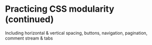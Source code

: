 Practicing CSS modularity (continued)
=========================

Including horizontal & vertical spacing, buttons, navigation, pagination, comment stream & tabs 
